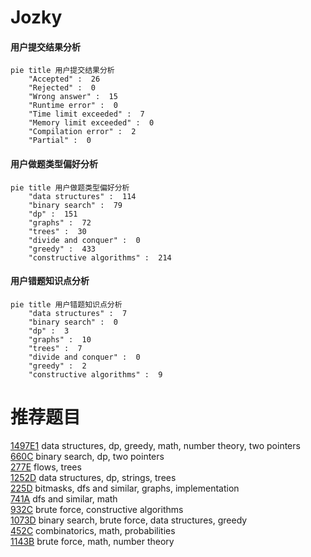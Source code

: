 # Jozky

<!-- tabs:start -->



#### **用户提交结果分析**

```mermaid
pie title 用户提交结果分析
    "Accepted" :  26
    "Rejected" :  0
    "Wrong answer" :  15
    "Runtime error" :  0
    "Time limit exceeded" :  7
    "Memory limit exceeded" :  0
    "Compilation error" :  2
    "Partial" :  0
```

#### **用户做题类型偏好分析**

```mermaid
pie title 用户做题类型偏好分析
    "data structures" :  114
    "binary search" :  79
    "dp" :  151
    "graphs" :  72
    "trees" :  30
    "divide and conquer" :  0
    "greedy" :  433
    "constructive algorithms" :  214
```
#### **用户错题知识点分析**

```mermaid
pie title 用户错题知识点分析
    "data structures" :  7
    "binary search" :  0
    "dp" :  3
    "graphs" :  10
    "trees" :  7
    "divide and conquer" :  0
    "greedy" :  2
    "constructive algorithms" :  9
```



<!-- tabs:end -->
# 推荐题目
[1497E1](https://codeforces.com/contest/1497E/problem/1)		data structures,
                        dp,
                        greedy,
                        math,
                        number theory,
                        two pointers		  
[660C](https://codeforces.com/contest/660/problem/C)		binary search,
                        dp,
                        two pointers		  
[277E](https://codeforces.com/contest/277/problem/E)		flows,
                        trees		  
[1252D](https://codeforces.com/contest/1252/problem/D)		data structures,
                        dp,
                        strings,
                        trees		  
[225D](https://codeforces.com/contest/225/problem/D)		bitmasks,
                        dfs and similar,
                        graphs,
                        implementation		  
[741A](https://codeforces.com/contest/741/problem/A)		dfs and similar,
                        math		  
[932C](https://codeforces.com/contest/932/problem/C)		brute force,
                        constructive algorithms		  
[1073D](https://codeforces.com/contest/1073/problem/D)		binary search,
                        brute force,
                        data structures,
                        greedy		  
[452C](https://codeforces.com/contest/452/problem/C)		combinatorics,
                        math,
                        probabilities		  
[1143B](https://codeforces.com/contest/1143/problem/B)		brute force,
                        math,
                        number theory		  
